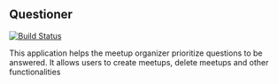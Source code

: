 ## Questioner 
[![Build Status](https://travis-ci.org/davidokonji/Questioner.svg?branch=develop)](https://travis-ci.org/davidokonji/Questioner)

This application helps the meetup organizer prioritize
questions to be answered. It allows users to create meetups, delete meetups and other functionalities
